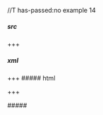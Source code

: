 //T has-passed:no
example 14
##### src
+++
##### xml
<?xml version="1.0" encoding="UTF-8"?>
<!DOCTYPE document SYSTEM "CommonMark.dtd">
<document xmlns="http://commonmark.org/xml/1.0">
  <paragraph>
    <text>+++</text>
  </paragraph>
</document>
##### html
<p>+++</p>
#####
